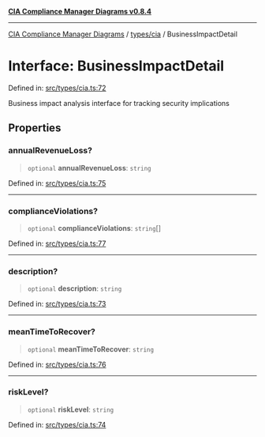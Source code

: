[**CIA Compliance Manager Diagrams v0.8.4**](../../../README.md)

***

[CIA Compliance Manager Diagrams](../../../modules.md) / [types/cia](../README.md) / BusinessImpactDetail

# Interface: BusinessImpactDetail

Defined in: [src/types/cia.ts:72](https://github.com/Hack23/cia-compliance-manager/blob/a6d8d6a2cab2160940b9a047208c12088d7e02cf/src/types/cia.ts#L72)

Business impact analysis interface for tracking security implications

## Properties

### annualRevenueLoss?

> `optional` **annualRevenueLoss**: `string`

Defined in: [src/types/cia.ts:75](https://github.com/Hack23/cia-compliance-manager/blob/a6d8d6a2cab2160940b9a047208c12088d7e02cf/src/types/cia.ts#L75)

***

### complianceViolations?

> `optional` **complianceViolations**: `string`[]

Defined in: [src/types/cia.ts:77](https://github.com/Hack23/cia-compliance-manager/blob/a6d8d6a2cab2160940b9a047208c12088d7e02cf/src/types/cia.ts#L77)

***

### description?

> `optional` **description**: `string`

Defined in: [src/types/cia.ts:73](https://github.com/Hack23/cia-compliance-manager/blob/a6d8d6a2cab2160940b9a047208c12088d7e02cf/src/types/cia.ts#L73)

***

### meanTimeToRecover?

> `optional` **meanTimeToRecover**: `string`

Defined in: [src/types/cia.ts:76](https://github.com/Hack23/cia-compliance-manager/blob/a6d8d6a2cab2160940b9a047208c12088d7e02cf/src/types/cia.ts#L76)

***

### riskLevel?

> `optional` **riskLevel**: `string`

Defined in: [src/types/cia.ts:74](https://github.com/Hack23/cia-compliance-manager/blob/a6d8d6a2cab2160940b9a047208c12088d7e02cf/src/types/cia.ts#L74)
